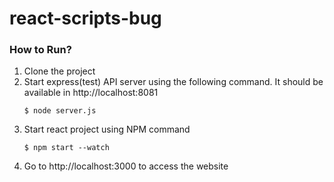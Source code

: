 # react-scripts-bug

### How to Run?
1. Clone the project
2. Start express(test) API server using the following command. It should be available in http://localhost:8081 
    ```shell
    $ node server.js
    ```
3. Start react project using NPM command 
    ```shell
    $ npm start --watch
    ```
4. Go to http://localhost:3000 to access the website   
